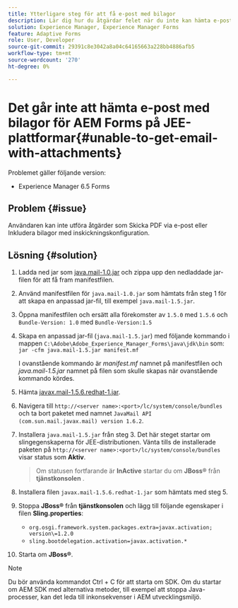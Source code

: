 ```yaml
---
title: Ytterligare steg för att få e-post med bilagor
description: Lär dig hur du åtgärdar felet när du inte kan hämta e-post med bilagor för AEM Forms på JEE-plattformar.
solution: Experience Manager, Experience Manager Forms
feature: Adaptive Forms
role: User, Developer
source-git-commit: 29391c8e3042a8a04c64165663a228bb4886afb5
workflow-type: tm+mt
source-wordcount: '270'
ht-degree: 0%

---
```


# Det går inte att hämta e-post med bilagor för AEM Forms på JEE-plattformar{#unable-to-get-email-with-attachments}

Problemet gäller följande version:

* Experience Manager 6.5 Forms

## Problem {#issue}

Användaren kan inte utföra åtgärder som Skicka PDF via e-post eller Inkludera bilagor med inskickningskonfiguration.

## Lösning {#solution}

1. Ladda ned jar som [java.mail-1.0.jar](/help/forms/using/java.mail-1.0.jar) och zippa upp den nedladdade jar-filen för att få fram manifestfilen.

1. Använd manifestfilen för `java.mail-1.0.jar` som hämtats från steg 1 för att skapa en anpassad jar-fil, till exempel `java.mail-1.5.jar`.

1. Öppna manifestfilen och ersätt alla förekomster av `1.5.0` med `1.5.6` och `Bundle-Version: 1.0` med `Bundle-Version:1.5`

1. Skapa en anpassad jar-fil (`java.mail-1.5.jar`) med följande kommando i mappen `C:\Adobe\Adobe_Experience_Manager_Forms\java\jdk\bin` som:
   `jar -cfm java.mail-1.5.jar manifest.mf`

   I ovanstående kommando är *manifest.mf* namnet på manifestfilen och *java.mail-1.5.jar* namnet på filen som skulle skapas när ovanstående kommando kördes.

1. Hämta [javax.mail-1.5.6.redhat-1.jar](https://mvnrepository.com/artifact/com.sun.mail/javax.mail/1.5.6.redhat-1).

1. Navigera till `http://<server name>:<port>/lc/system/console/bundles` och ta bort paketet med namnet `JavaMail API (com.sun.mail.javax.mail) version 1.6.2`.

1. Installera `java.mail-1.5.jar` från steg 3. Det här steget startar om slingegenskaperna för JEE-distributionen. Vänta tills de installerade paketen på `http://<server name>:<port>/lc/system/console/bundles` visar status som **Aktiv**.

   >Om statusen fortfarande är **InActive** startar du om   **JBoss®** från **tjänstkonsolen** .


1. Installera filen `javax.mail-1.5.6.redhat-1.jar` som hämtats med steg 5.

1. Stoppa **JBoss®** från **tjänstkonsolen** och lägg till följande egenskaper i filen **Sling.properties**:
   * `org.osgi.framework.system.packages.extra=javax.activation; version\=1.2.0`
   * `sling.bootdelegation.activation=javax.activation.*`

1. Starta om **JBoss®**.

>[!NOTE]
>
> Du bör använda kommandot Ctrl + C för att starta om SDK. Om du startar om AEM SDK med alternativa metoder, till exempel att stoppa Java-processer, kan det leda till inkonsekvenser i AEM utvecklingsmiljö.
